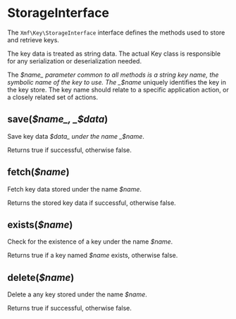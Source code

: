 # StorageInterface

The `Xmf\Key\StorageInterface` interface defines the methods used to store and retrieve keys.

The key data is treated as string data. The actual Key class is responsible for any serialization or deserialization needed.

The _$name_ parameter common to all methods is a string key name, the symbolic name of the key to use. The _$name_ uniquely identifies the key in the key store. The key name should relate to a specific application action, or a closely related set of actions.

## save\(_$name_, _$data_\)

Save key data _$data_ under the name _$name_.

Returns true if successful, otherwise false.

## fetch\(_$name_\)

Fetch key data stored under the name _$name_.

Returns the stored key data if successful, otherwise false.

## exists\(_$name_\)

Check for the existence of a key under the name _$name_.

Returns true if a key named _$name_ exists, otherwise false.

## delete\(_$name_\)

Delete a any key stored under the name _$name_.

Returns true if successful, otherwise false.

